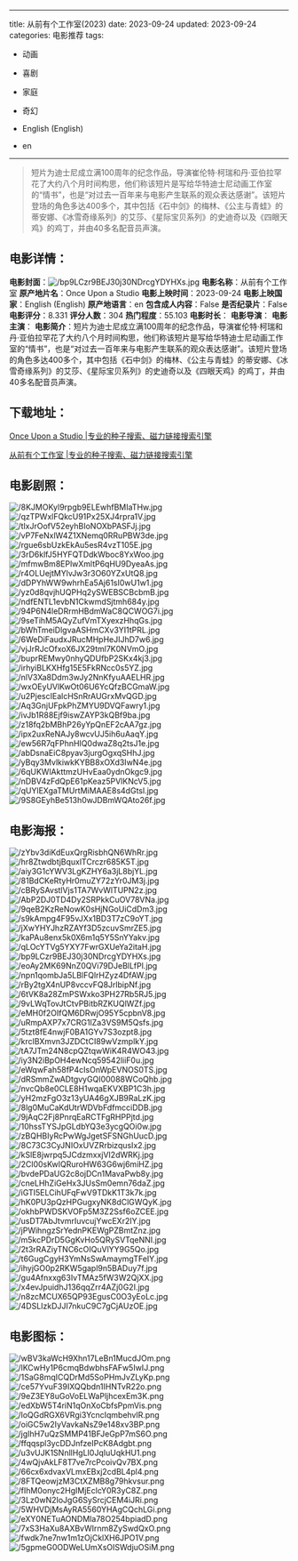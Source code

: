 
---
title: 从前有个工作室(2023)
date: 2023-09-24
updated: 2023-09-24
categories: 电影推荐
tags:
- 动画
- 喜剧
- 家庭
- 奇幻

- English (English)
- en
---


> 短片为迪士尼成立满100周年的纪念作品，导演崔伦特·柯瑞和丹·亚伯拉罕花了大约八个月时间构思，他们称该短片是写给华特迪士尼动画工作室的“情书”，也是“对过去一百年来与电影产生联系的观众表达感谢”。该短片登场的角色多达400多个，其中包括《石中剑》的梅林、《公主与青蛙》的蒂安娜、《冰雪奇缘系列》的艾莎、《星际宝贝系列》的史迪奇以及《四眼天鸡》的鸡丁，并由40多名配音员声演。

## **电影详情**：

**电影封面**：<img src="https://image.tmdb.org/t/p/w200/bp9LCzr9BEJ30j30NDrcgYDYHXs.jpg" alt="/bp9LCzr9BEJ30j30NDrcgYDYHXs.jpg" title="/bp9LCzr9BEJ30j30NDrcgYDYHXs.jpg">
**电影名称**：从前有个工作室
**原产地片名**：Once Upon a Studio
**电影上映时间**：2023-09-24
**电影上映国家**：English (English)
**原产地语言**：en
**包含成人内容**：False
**是否纪录片**：False
**电影评分**：8.331
**评分人数**：304
**热门程度**：55.103
**电影时长**：
**电影导演**：
**电影主演**：
**电影简介**：短片为迪士尼成立满100周年的纪念作品，导演崔伦特·柯瑞和丹·亚伯拉罕花了大约八个月时间构思，他们称该短片是写给华特迪士尼动画工作室的“情书”，也是“对过去一百年来与电影产生联系的观众表达感谢”。该短片登场的角色多达400多个，其中包括《石中剑》的梅林、《公主与青蛙》的蒂安娜、《冰雪奇缘系列》的艾莎、《星际宝贝系列》的史迪奇以及《四眼天鸡》的鸡丁，并由40多名配音员声演。

## **下载地址**：
[Once Upon a Studio |专业的种子搜索、磁力链接搜索引擎](https://movie.amd794.com:2083/?search=Once%20Upon%20a%20Studio&ordering=&mode=match_phrase&page_size=10&page=1)

[从前有个工作室 |专业的种子搜索、磁力链接搜索引擎](https://movie.amd794.com:2083/?search=%E4%BB%8E%E5%89%8D%E6%9C%89%E4%B8%AA%E5%B7%A5%E4%BD%9C%E5%AE%A4&ordering=&mode=match_phrase&page_size=10&page=1)
 

## **电影剧照**：
<img src="https://image.tmdb.org/t/p/original/8KJMOKyl9rpgb9ELEwhfBMIaTHw.jpg" alt="/8KJMOKyl9rpgb9ELEwhfBMIaTHw.jpg" title="/8KJMOKyl9rpgb9ELEwhfBMIaTHw.jpg"><img src="https://image.tmdb.org/t/p/original/qzTPWxlFQkcU91Px25XJ4rpra1V.jpg" alt="/qzTPWxlFQkcU91Px25XJ4rpra1V.jpg" title="/qzTPWxlFQkcU91Px25XJ4rpra1V.jpg"><img src="https://image.tmdb.org/t/p/original/tlxJrOofV52eyhBIoNOXbPASFJj.jpg" alt="/tlxJrOofV52eyhBIoNOXbPASFJj.jpg" title="/tlxJrOofV52eyhBIoNOXbPASFJj.jpg"><img src="https://image.tmdb.org/t/p/original/vP7FeNxlW4Z1XNemq0RRuPBW3de.jpg" alt="/vP7FeNxlW4Z1XNemq0RRuPBW3de.jpg" title="/vP7FeNxlW4Z1XNemq0RRuPBW3de.jpg"><img src="https://image.tmdb.org/t/p/original/rgue6sbUzkEkAu5esR4vzT105E.jpg" alt="/rgue6sbUzkEkAu5esR4vzT105E.jpg" title="/rgue6sbUzkEkAu5esR4vzT105E.jpg"><img src="https://image.tmdb.org/t/p/original/3rD6klfJ5HYFQTDdkWboc8YxWoo.jpg" alt="/3rD6klfJ5HYFQTDdkWboc8YxWoo.jpg" title="/3rD6klfJ5HYFQTDdkWboc8YxWoo.jpg"><img src="https://image.tmdb.org/t/p/original/mfmwBm8EPlwXmltP6qHU9DyeaAs.jpg" alt="/mfmwBm8EPlwXmltP6qHU9DyeaAs.jpg" title="/mfmwBm8EPlwXmltP6qHU9DyeaAs.jpg"><img src="https://image.tmdb.org/t/p/original/r4OLUejtMYlvJw3r3O60YZxUtQ8.jpg" alt="/r4OLUejtMYlvJw3r3O60YZxUtQ8.jpg" title="/r4OLUejtMYlvJw3r3O60YZxUtQ8.jpg"><img src="https://image.tmdb.org/t/p/original/dDPYhWW9whrhEa5Aj61sI0wU1w1.jpg" alt="/dDPYhWW9whrhEa5Aj61sI0wU1w1.jpg" title="/dDPYhWW9whrhEa5Aj61sI0wU1w1.jpg"><img src="https://image.tmdb.org/t/p/original/yz0d8qvjhUQPHq2ySWEBSCBcbmB.jpg" alt="/yz0d8qvjhUQPHq2ySWEBSCBcbmB.jpg" title="/yz0d8qvjhUQPHq2ySWEBSCBcbmB.jpg"><img src="https://image.tmdb.org/t/p/original/ndfENTL1evbN1CkwmdSjtmh684y.jpg" alt="/ndfENTL1evbN1CkwmdSjtmh684y.jpg" title="/ndfENTL1evbN1CkwmdSjtmh684y.jpg"><img src="https://image.tmdb.org/t/p/original/94P6N4leDRrmHBdmWaC8QCWOG7i.jpg" alt="/94P6N4leDRrmHBdmWaC8QCWOG7i.jpg" title="/94P6N4leDRrmHBdmWaC8QCWOG7i.jpg"><img src="https://image.tmdb.org/t/p/original/9seTihM5AQyZufVmTXyexzHhqGs.jpg" alt="/9seTihM5AQyZufVmTXyexzHhqGs.jpg" title="/9seTihM5AQyZufVmTXyexzHhqGs.jpg"><img src="https://image.tmdb.org/t/p/original/bWhTmeiDlgvaASHmCXv3YI1tPRL.jpg" alt="/bWhTmeiDlgvaASHmCXv3YI1tPRL.jpg" title="/bWhTmeiDlgvaASHmCXv3YI1tPRL.jpg"><img src="https://image.tmdb.org/t/p/original/6WeDiFaudxJRucMHpHeJIJhD7w6.jpg" alt="/6WeDiFaudxJRucMHpHeJIJhD7w6.jpg" title="/6WeDiFaudxJRucMHpHeJIJhD7w6.jpg"><img src="https://image.tmdb.org/t/p/original/vjJrRJcOfxoX6JX29tml7K0NVmO.jpg" alt="/vjJrRJcOfxoX6JX29tml7K0NVmO.jpg" title="/vjJrRJcOfxoX6JX29tml7K0NVmO.jpg"><img src="https://image.tmdb.org/t/p/original/buprREMwy0nhyQDUfbP2SKx4kj3.jpg" alt="/buprREMwy0nhyQDUfbP2SKx4kj3.jpg" title="/buprREMwy0nhyQDUfbP2SKx4kj3.jpg"><img src="https://image.tmdb.org/t/p/original/irhyiBLKXHfg15E5FkRNcc0s5YZ.jpg" alt="/irhyiBLKXHfg15E5FkRNcc0s5YZ.jpg" title="/irhyiBLKXHfg15E5FkRNcc0s5YZ.jpg"><img src="https://image.tmdb.org/t/p/original/nlV3Xa8Ddm3wJy2NnKfyuAAELHR.jpg" alt="/nlV3Xa8Ddm3wJy2NnKfyuAAELHR.jpg" title="/nlV3Xa8Ddm3wJy2NnKfyuAAELHR.jpg"><img src="https://image.tmdb.org/t/p/original/wxOEyUVlKwOt06U6YcQfzBCGmaW.jpg" alt="/wxOEyUVlKwOt06U6YcQfzBCGmaW.jpg" title="/wxOEyUVlKwOt06U6YcQfzBCGmaW.jpg"><img src="https://image.tmdb.org/t/p/original/u2PjescIEalcHSnRrAUGrxMvQGD.jpg" alt="/u2PjescIEalcHSnRrAUGrxMvQGD.jpg" title="/u2PjescIEalcHSnRrAUGrxMvQGD.jpg"><img src="https://image.tmdb.org/t/p/original/Aq3GnjUFpkPhZMYU9DVQFawry1.jpg" alt="/Aq3GnjUFpkPhZMYU9DVQFawry1.jpg" title="/Aq3GnjUFpkPhZMYU9DVQFawry1.jpg"><img src="https://image.tmdb.org/t/p/original/ivJb1R88Ejf9iswZAYP3kQBf9ba.jpg" alt="/ivJb1R88Ejf9iswZAYP3kQBf9ba.jpg" title="/ivJb1R88Ejf9iswZAYP3kQBf9ba.jpg"><img src="https://image.tmdb.org/t/p/original/z18fq2bMBhP26yYpQnEF2cAA7gz.jpg" alt="/z18fq2bMBhP26yYpQnEF2cAA7gz.jpg" title="/z18fq2bMBhP26yYpQnEF2cAA7gz.jpg"><img src="https://image.tmdb.org/t/p/original/ipx2uxReNAJy8wcvUJ5ih6uAaqY.jpg" alt="/ipx2uxReNAJy8wcvUJ5ih6uAaqY.jpg" title="/ipx2uxReNAJy8wcvUJ5ih6uAaqY.jpg"><img src="https://image.tmdb.org/t/p/original/ew56R7qFPhnHIQ0dwaZ8q2tsJ1e.jpg" alt="/ew56R7qFPhnHIQ0dwaZ8q2tsJ1e.jpg" title="/ew56R7qFPhnHIQ0dwaZ8q2tsJ1e.jpg"><img src="https://image.tmdb.org/t/p/original/abDsnaEiC8pyav3jurgOgxqSHhJ.jpg" alt="/abDsnaEiC8pyav3jurgOgxqSHhJ.jpg" title="/abDsnaEiC8pyav3jurgOgxqSHhJ.jpg"><img src="https://image.tmdb.org/t/p/original/yBqy3MvlkiwkKYBB8xOXd3IwN4e.jpg" alt="/yBqy3MvlkiwkKYBB8xOXd3IwN4e.jpg" title="/yBqy3MvlkiwkKYBB8xOXd3IwN4e.jpg"><img src="https://image.tmdb.org/t/p/original/6qUKWlAkttmzUHvEaa0ydnOkgc9.jpg" alt="/6qUKWlAkttmzUHvEaa0ydnOkgc9.jpg" title="/6qUKWlAkttmzUHvEaa0ydnOkgc9.jpg"><img src="https://image.tmdb.org/t/p/original/nDBV4zFdQpE61pKeaz5PVlKNcV5.jpg" alt="/nDBV4zFdQpE61pKeaz5PVlKNcV5.jpg" title="/nDBV4zFdQpE61pKeaz5PVlKNcV5.jpg"><img src="https://image.tmdb.org/t/p/original/qUYlEXgaTMUrtMiMAAE8s4dGtsl.jpg" alt="/qUYlEXgaTMUrtMiMAAE8s4dGtsl.jpg" title="/qUYlEXgaTMUrtMiMAAE8s4dGtsl.jpg"><img src="https://image.tmdb.org/t/p/original/9S8GEyhBe513h0wJDBmWQAto26f.jpg" alt="/9S8GEyhBe513h0wJDBmWQAto26f.jpg" title="/9S8GEyhBe513h0wJDBmWQAto26f.jpg">

## **电影海报**：
<img src="https://image.tmdb.org/t/p/original/zYbv3diKdEuxQrgRisbhQN6WhRr.jpg" alt="/zYbv3diKdEuxQrgRisbhQN6WhRr.jpg" title="/zYbv3diKdEuxQrgRisbhQN6WhRr.jpg"><img src="https://image.tmdb.org/t/p/original/hr8ZtwdbtjBquxlTCrczr685K5T.jpg" alt="/hr8ZtwdbtjBquxlTCrczr685K5T.jpg" title="/hr8ZtwdbtjBquxlTCrczr685K5T.jpg"><img src="https://image.tmdb.org/t/p/original/aiy3G1cYWV3LgKZHY6a3jL8bjYL.jpg" alt="/aiy3G1cYWV3LgKZHY6a3jL8bjYL.jpg" title="/aiy3G1cYWV3LgKZHY6a3jL8bjYL.jpg"><img src="https://image.tmdb.org/t/p/original/81BdCKeRtyHr0muZY72zYr0JM3j.jpg" alt="/81BdCKeRtyHr0muZY72zYr0JM3j.jpg" title="/81BdCKeRtyHr0muZY72zYr0JM3j.jpg"><img src="https://image.tmdb.org/t/p/original/cBRySAvstlVjs1TA7WvWlTUPN2z.jpg" alt="/cBRySAvstlVjs1TA7WvWlTUPN2z.jpg" title="/cBRySAvstlVjs1TA7WvWlTUPN2z.jpg"><img src="https://image.tmdb.org/t/p/original/AbP2DJ0TD4Dy2SRPkkCuOV78VNa.jpg" alt="/AbP2DJ0TD4Dy2SRPkkCuOV78VNa.jpg" title="/AbP2DJ0TD4Dy2SRPkkCuOV78VNa.jpg"><img src="https://image.tmdb.org/t/p/original/9qeB2KzReNowK0sHjNGoUiCdDm3.jpg" alt="/9qeB2KzReNowK0sHjNGoUiCdDm3.jpg" title="/9qeB2KzReNowK0sHjNGoUiCdDm3.jpg"><img src="https://image.tmdb.org/t/p/original/s9kAmpg4F95vJXx1BD3T7zC9oYT.jpg" alt="/s9kAmpg4F95vJXx1BD3T7zC9oYT.jpg" title="/s9kAmpg4F95vJXx1BD3T7zC9oYT.jpg"><img src="https://image.tmdb.org/t/p/original/jXwYHYJhzRZAYf3D5zcuvSmrZE5.jpg" alt="/jXwYHYJhzRZAYf3D5zcuvSmrZE5.jpg" title="/jXwYHYJhzRZAYf3D5zcuvSmrZE5.jpg"><img src="https://image.tmdb.org/t/p/original/kaPAu8enx5k0X6m1q5Y5SnYYakv.jpg" alt="/kaPAu8enx5k0X6m1q5Y5SnYYakv.jpg" title="/kaPAu8enx5k0X6m1q5Y5SnYYakv.jpg"><img src="https://image.tmdb.org/t/p/original/qLOcYTVg5YXY7FwrGXUeYa2itaH.jpg" alt="/qLOcYTVg5YXY7FwrGXUeYa2itaH.jpg" title="/qLOcYTVg5YXY7FwrGXUeYa2itaH.jpg"><img src="https://image.tmdb.org/t/p/original/bp9LCzr9BEJ30j30NDrcgYDYHXs.jpg" alt="/bp9LCzr9BEJ30j30NDrcgYDYHXs.jpg" title="/bp9LCzr9BEJ30j30NDrcgYDYHXs.jpg"><img src="https://image.tmdb.org/t/p/original/eoAy2MK69NnZ0QVi79DJeBlLfPl.jpg" alt="/eoAy2MK69NnZ0QVi79DJeBlLfPl.jpg" title="/eoAy2MK69NnZ0QVi79DJeBlLfPl.jpg"><img src="https://image.tmdb.org/t/p/original/npn1qombJa5LBlFQlrHZyz4DfAW.jpg" alt="/npn1qombJa5LBlFQlrHZyz4DfAW.jpg" title="/npn1qombJa5LBlFQlrHZyz4DfAW.jpg"><img src="https://image.tmdb.org/t/p/original/rBy2tgX4nUP8vccvFQ8JrlbipNf.jpg" alt="/rBy2tgX4nUP8vccvFQ8JrlbipNf.jpg" title="/rBy2tgX4nUP8vccvFQ8JrlbipNf.jpg"><img src="https://image.tmdb.org/t/p/original/6tVK8a28ZmPSWxko3PH27Rb5RJ5.jpg" alt="/6tVK8a28ZmPSWxko3PH27Rb5RJ5.jpg" title="/6tVK8a28ZmPSWxko3PH27Rb5RJ5.jpg"><img src="https://image.tmdb.org/t/p/original/9vLWqTovJtCtvPBitbRZKUQlWZf.jpg" alt="/9vLWqTovJtCtvPBitbRZKUQlWZf.jpg" title="/9vLWqTovJtCtvPBitbRZKUQlWZf.jpg"><img src="https://image.tmdb.org/t/p/original/eMH0f2OIfQM6DRwjO95Y5cpbnV8.jpg" alt="/eMH0f2OIfQM6DRwjO95Y5cpbnV8.jpg" title="/eMH0f2OIfQM6DRwjO95Y5cpbnV8.jpg"><img src="https://image.tmdb.org/t/p/original/uRmpAXP7x7CRG1lZa3VS9M5Qsfs.jpg" alt="/uRmpAXP7x7CRG1lZa3VS9M5Qsfs.jpg" title="/uRmpAXP7x7CRG1lZa3VS9M5Qsfs.jpg"><img src="https://image.tmdb.org/t/p/original/5tzt8fE4nwjF0BA1GYv7S3ozpt8.jpg" alt="/5tzt8fE4nwjF0BA1GYv7S3ozpt8.jpg" title="/5tzt8fE4nwjF0BA1GYv7S3ozpt8.jpg"><img src="https://image.tmdb.org/t/p/original/krclBXmvn3JZDCtCI89wVzmplkY.jpg" alt="/krclBXmvn3JZDCtCI89wVzmplkY.jpg" title="/krclBXmvn3JZDCtCI89wVzmplkY.jpg"><img src="https://image.tmdb.org/t/p/original/tA7JTm24N8cpQZtqwWiK4R4WO43.jpg" alt="/tA7JTm24N8cpQZtqwWiK4R4WO43.jpg" title="/tA7JTm24N8cpQZtqwWiK4R4WO43.jpg"><img src="https://image.tmdb.org/t/p/original/iy3N2iBpOH4ewNcq59542liiF0u.jpg" alt="/iy3N2iBpOH4ewNcq59542liiF0u.jpg" title="/iy3N2iBpOH4ewNcq59542liiF0u.jpg"><img src="https://image.tmdb.org/t/p/original/eWqwFah58fP4cIsOnWpEVNOS0TS.jpg" alt="/eWqwFah58fP4cIsOnWpEVNOS0TS.jpg" title="/eWqwFah58fP4cIsOnWpEVNOS0TS.jpg"><img src="https://image.tmdb.org/t/p/original/dRSmmZwADtgvyGQI00088WCoQhb.jpg" alt="/dRSmmZwADtgvyGQI00088WCoQhb.jpg" title="/dRSmmZwADtgvyGQI00088WCoQhb.jpg"><img src="https://image.tmdb.org/t/p/original/nvcQb8e0CLE8H1wqaEKVXBP1C3h.jpg" alt="/nvcQb8e0CLE8H1wqaEKVXBP1C3h.jpg" title="/nvcQb8e0CLE8H1wqaEKVXBP1C3h.jpg"><img src="https://image.tmdb.org/t/p/original/yH2mzFgO3z13yUA46gXJB9RaLzK.jpg" alt="/yH2mzFgO3z13yUA46gXJB9RaLzK.jpg" title="/yH2mzFgO3z13yUA46gXJB9RaLzK.jpg"><img src="https://image.tmdb.org/t/p/original/8lg0MuCaKdUtrWDVbFdfmcciDDB.jpg" alt="/8lg0MuCaKdUtrWDVbFdfmcciDDB.jpg" title="/8lg0MuCaKdUtrWDVbFdfmcciDDB.jpg"><img src="https://image.tmdb.org/t/p/original/9jAqC2Fj8PnrqEaRCTFgRHPPjtd.jpg" alt="/9jAqC2Fj8PnrqEaRCTFgRHPPjtd.jpg" title="/9jAqC2Fj8PnrqEaRCTFgRHPPjtd.jpg"><img src="https://image.tmdb.org/t/p/original/10hssTYSJpGLdbYQ3e3ycgQOi0w.jpg" alt="/10hssTYSJpGLdbYQ3e3ycgQOi0w.jpg" title="/10hssTYSJpGLdbYQ3e3ycgQOi0w.jpg"><img src="https://image.tmdb.org/t/p/original/zBQHBIyRcPwWgJgetSFSNGhUucD.jpg" alt="/zBQHBIyRcPwWgJgetSFSNGhUucD.jpg" title="/zBQHBIyRcPwWgJgetSFSNGhUucD.jpg"><img src="https://image.tmdb.org/t/p/original/8C73C3CyJNIOxUVZRrbizqusIx2.jpg" alt="/8C73C3CyJNIOxUVZRrbizqusIx2.jpg" title="/8C73C3CyJNIOxUVZRrbizqusIx2.jpg"><img src="https://image.tmdb.org/t/p/original/kSlE8jwrpq5JCdzmxxjVI2dWRKj.jpg" alt="/kSlE8jwrpq5JCdzmxxjVI2dWRKj.jpg" title="/kSlE8jwrpq5JCdzmxxjVI2dWRKj.jpg"><img src="https://image.tmdb.org/t/p/original/2Cl00sKwIQRuroHW63G6wj6miHZ.jpg" alt="/2Cl00sKwIQRuroHW63G6wj6miHZ.jpg" title="/2Cl00sKwIQRuroHW63G6wj6miHZ.jpg"><img src="https://image.tmdb.org/t/p/original/bvdePDaUG2c8ojDCn1MavaPwb8y.jpg" alt="/bvdePDaUG2c8ojDCn1MavaPwb8y.jpg" title="/bvdePDaUG2c8ojDCn1MavaPwb8y.jpg"><img src="https://image.tmdb.org/t/p/original/cneLHhZiGeHx3JUsSm0emn76daZ.jpg" alt="/cneLHhZiGeHx3JUsSm0emn76daZ.jpg" title="/cneLHhZiGeHx3JUsSm0emn76daZ.jpg"><img src="https://image.tmdb.org/t/p/original/iGTI5ELCihUFqFwV9TDkK1T3k7k.jpg" alt="/iGTI5ELCihUFqFwV9TDkK1T3k7k.jpg" title="/iGTI5ELCihUFqFwV9TDkK1T3k7k.jpg"><img src="https://image.tmdb.org/t/p/original/hK0PU3pQzHPGugxyNK8dClGWQyK.jpg" alt="/hK0PU3pQzHPGugxyNK8dClGWQyK.jpg" title="/hK0PU3pQzHPGugxyNK8dClGWQyK.jpg"><img src="https://image.tmdb.org/t/p/original/okhbPWDSKVOFp5M3Z2Ssf6oZCEE.jpg" alt="/okhbPWDSKVOFp5M3Z2Ssf6oZCEE.jpg" title="/okhbPWDSKVOFp5M3Z2Ssf6oZCEE.jpg"><img src="https://image.tmdb.org/t/p/original/usDT7AbJtvmrIuvcujYwcEXr2IY.jpg" alt="/usDT7AbJtvmrIuvcujYwcEXr2IY.jpg" title="/usDT7AbJtvmrIuvcujYwcEXr2IY.jpg"><img src="https://image.tmdb.org/t/p/original/jPWihngzSrYednPKEWgPZBmtZnz.jpg" alt="/jPWihngzSrYednPKEWgPZBmtZnz.jpg" title="/jPWihngzSrYednPKEWgPZBmtZnz.jpg"><img src="https://image.tmdb.org/t/p/original/m5kcPDrD5GgKvHo5QRySVTqeNNI.jpg" alt="/m5kcPDrD5GgKvHo5QRySVTqeNNI.jpg" title="/m5kcPDrD5GgKvHo5QRySVTqeNNI.jpg"><img src="https://image.tmdb.org/t/p/original/2t3rRAZiyTNC6cOIQuVlYY9G5Qo.jpg" alt="/2t3rRAZiyTNC6cOIQuVlYY9G5Qo.jpg" title="/2t3rRAZiyTNC6cOIQuVlYY9G5Qo.jpg"><img src="https://image.tmdb.org/t/p/original/t6GugCgyH3YmNsSwAmaymgTFeIY.jpg" alt="/t6GugCgyH3YmNsSwAmaymgTFeIY.jpg" title="/t6GugCgyH3YmNsSwAmaymgTFeIY.jpg"><img src="https://image.tmdb.org/t/p/original/ihyjGO0p2RKW5gapl9n5BADuy7f.jpg" alt="/ihyjGO0p2RKW5gapl9n5BADuy7f.jpg" title="/ihyjGO0p2RKW5gapl9n5BADuy7f.jpg"><img src="https://image.tmdb.org/t/p/original/gu4Afnxxg63IvTMAz5fW3W2QjXX.jpg" alt="/gu4Afnxxg63IvTMAz5fW3W2QjXX.jpg" title="/gu4Afnxxg63IvTMAz5fW3W2QjXX.jpg"><img src="https://image.tmdb.org/t/p/original/x4evJpuidhJ136qqZrr4AZj0G2I.jpg" alt="/x4evJpuidhJ136qqZrr4AZj0G2I.jpg" title="/x4evJpuidhJ136qqZrr4AZj0G2I.jpg"><img src="https://image.tmdb.org/t/p/original/n8zcMCUX65QP93EgusC0O3yEoLc.jpg" alt="/n8zcMCUX65QP93EgusC0O3yEoLc.jpg" title="/n8zcMCUX65QP93EgusC0O3yEoLc.jpg"><img src="https://image.tmdb.org/t/p/original/4DSLIzkDJJI7nkuC9C7gCjAUzOE.jpg" alt="/4DSLIzkDJJI7nkuC9C7gCjAUzOE.jpg" title="/4DSLIzkDJJI7nkuC9C7gCjAUzOE.jpg">

## **电影图标**：
<img src="https://image.tmdb.org/t/p/original/wBV3kaWcH9Xhn17LeBn1MucdJOm.png" alt="/wBV3kaWcH9Xhn17LeBn1MucdJOm.png" title="/wBV3kaWcH9Xhn17LeBn1MucdJOm.png"><img src="https://image.tmdb.org/t/p/original/lKCwHy1P6cmqBdwbhsFAFw5IwIJ.png" alt="/lKCwHy1P6cmqBdwbhsFAFw5IwIJ.png" title="/lKCwHy1P6cmqBdwbhsFAFw5IwIJ.png"><img src="https://image.tmdb.org/t/p/original/1SaG8mqICQDrMd5SoPHmJvZLyKp.png" alt="/1SaG8mqICQDrMd5SoPHmJvZLyKp.png" title="/1SaG8mqICQDrMd5SoPHmJvZLyKp.png"><img src="https://image.tmdb.org/t/p/original/ce57YvuF39IXQQbdn1IHNTvR22o.png" alt="/ce57YvuF39IXQQbdn1IHNTvR22o.png" title="/ce57YvuF39IXQQbdn1IHNTvR22o.png"><img src="https://image.tmdb.org/t/p/original/9eZ3EY8uGoVoELWaPljhcexEm3K.png" alt="/9eZ3EY8uGoVoELWaPljhcexEm3K.png" title="/9eZ3EY8uGoVoELWaPljhcexEm3K.png"><img src="https://image.tmdb.org/t/p/original/edXbW5T4riN1qOnXoCbfsPpmVis.png" alt="/edXbW5T4riN1qOnXoCbfsPpmVis.png" title="/edXbW5T4riN1qOnXoCbfsPpmVis.png"><img src="https://image.tmdb.org/t/p/original/loQGdRGX6VRgi3YcncIqmbehvlR.png" alt="/loQGdRGX6VRgi3YcncIqmbehvlR.png" title="/loQGdRGX6VRgi3YcncIqmbehvlR.png"><img src="https://image.tmdb.org/t/p/original/oiGC5w2IyVavkaNsZ9e148xv3BP.png" alt="/oiGC5w2IyVavkaNsZ9e148xv3BP.png" title="/oiGC5w2IyVavkaNsZ9e148xv3BP.png"><img src="https://image.tmdb.org/t/p/original/jgIhH7uQzSMMP41BFJeGpP7mS6O.png" alt="/jgIhH7uQzSMMP41BFJeGpP7mS6O.png" title="/jgIhH7uQzSMMP41BFJeGpP7mS6O.png"><img src="https://image.tmdb.org/t/p/original/ffqqspl3ycDDJnfzeIPcK8Adgbt.png" alt="/ffqqspl3ycDDJnfzeIPcK8Adgbt.png" title="/ffqqspl3ycDDJnfzeIPcK8Adgbt.png"><img src="https://image.tmdb.org/t/p/original/u3vUJK1SNnllHgLI0JqIuUqkHU1.png" alt="/u3vUJK1SNnllHgLI0JqIuUqkHU1.png" title="/u3vUJK1SNnllHgLI0JqIuUqkHU1.png"><img src="https://image.tmdb.org/t/p/original/4wQjvAkLF8T7ve7rcPcoivQv7BX.png" alt="/4wQjvAkLF8T7ve7rcPcoivQv7BX.png" title="/4wQjvAkLF8T7ve7rcPcoivQv7BX.png"><img src="https://image.tmdb.org/t/p/original/66cx6xdvaxVLmxEBxj2cdBL4pl4.png" alt="/66cx6xdvaxVLmxEBxj2cdBL4pl4.png" title="/66cx6xdvaxVLmxEBxj2cdBL4pl4.png"><img src="https://image.tmdb.org/t/p/original/8FTQeowjzM3CtXZMB8g79hkvsur.png" alt="/8FTQeowjzM3CtXZMB8g79hkvsur.png" title="/8FTQeowjzM3CtXZMB8g79hkvsur.png"><img src="https://image.tmdb.org/t/p/original/fIhM0onyc2HgIMjEclcY0R3yC8Z.png" alt="/fIhM0onyc2HgIMjEclcY0R3yC8Z.png" title="/fIhM0onyc2HgIMjEclcY0R3yC8Z.png"><img src="https://image.tmdb.org/t/p/original/3Lz0wN2IoJgG6SySrcjCEM4iJRi.png" alt="/3Lz0wN2IoJgG6SySrcjCEM4iJRi.png" title="/3Lz0wN2IoJgG6SySrcjCEM4iJRi.png"><img src="https://image.tmdb.org/t/p/original/5WHVDjMsAyRA5560YHAgCQchLGi.png" alt="/5WHVDjMsAyRA5560YHAgCQchLGi.png" title="/5WHVDjMsAyRA5560YHAgCQchLGi.png"><img src="https://image.tmdb.org/t/p/original/eXY0NETuAONDMla78O254bpiadD.png" alt="/eXY0NETuAONDMla78O254bpiadD.png" title="/eXY0NETuAONDMla78O254bpiadD.png"><img src="https://image.tmdb.org/t/p/original/7xS3HaXu8AXBvWIrnm8ZySwdQxO.png" alt="/7xS3HaXu8AXBvWIrnm8ZySwdQxO.png" title="/7xS3HaXu8AXBvWIrnm8ZySwdQxO.png"><img src="https://image.tmdb.org/t/p/original/fwdk7ne7nw1m1zOjCklXH6JPO1V.png" alt="/fwdk7ne7nw1m1zOjCklXH6JPO1V.png" title="/fwdk7ne7nw1m1zOjCklXH6JPO1V.png"><img src="https://image.tmdb.org/t/p/original/5gpmeG0ODWeLUmXsOISWdjuOSiM.png" alt="/5gpmeG0ODWeLUmXsOISWdjuOSiM.png" title="/5gpmeG0ODWeLUmXsOISWdjuOSiM.png">
